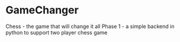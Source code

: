 # GameChanger
Chess - the game that will change it all
Phase 1 - a simple backend in python to support two player chess game
